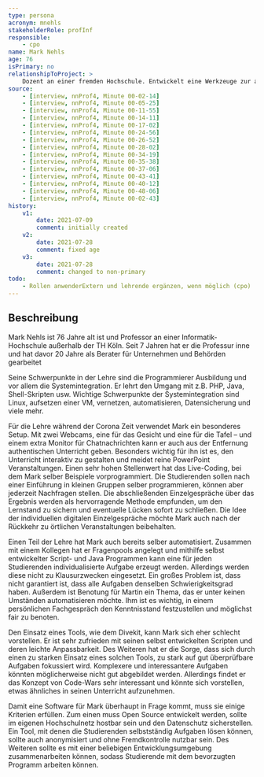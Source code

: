 ```yaml
---
type: persona
acronym: mnehls
stakeholderRole: profInf
responsible: 
    - cpo
name: Mark Nehls
age: 76 
isPrimary: no
relationshipToProject: >
    Dozent an einer fremden Hochschule. Entwickelt eine Werkzeuge zur automatisierung und möchte diese auch in Zukunft weiter verwenden.
source: 
    - [interview, nnProf4, Minute 00-02-14]
    - [interview, nnProf4, Minute 00-05-25]
    - [interview, nnProf4, Minute 00-11-55]
    - [interview, nnProf4, Minute 00-14-11]
    - [interview, nnProf4, Minute 00-17-02]
    - [interview, nnProf4, Minute 00-24-56]
    - [interview, nnProf4, Minute 00-26-52]
    - [interview, nnProf4, Minute 00-28-02]
    - [interview, nnProf4, Minute 00-34-19]
    - [interview, nnProf4, Minute 00-35-38]
    - [interview, nnProf4, Minute 00-37-06]
    - [interview, nnProf4, Minute 00-43-41]
    - [interview, nnProf4, Minute 00-40-12]
    - [interview, nnProf4, Minute 00-48-06]
    - [interview, nnProf4, Minute 00-02-43]
history:
    v1:
        date: 2021-07-09
        comment: initially created
    v2:
        date: 2021-07-28
        comment: fixed age
    v3: 
        date: 2021-07-28
        comment: changed to non-primary
todo: 
    - Rollen anwenderExtern und lehrende ergänzen, wenn möglich (cpo)
---
```


## Beschreibung

Mark Nehls ist 76 Jahre alt ist und Professor an einer Informatik-Hochschule außerhalb der TH Köln. Seit 7 Jahren hat er die Professur inne und hat davor 20 Jahre als Berater für Unternehmen und Behörden gearbeitet

Seine Schwerpunkte in der Lehre sind die Programmierer Ausbildung und vor allem die Systemintegration. Er lehrt den Umgang mit z.B. PHP, Java, Shell-Skripten usw. Wichtige Schwerpunkte der Systemintegration sind Linux, aufsetzen einer VM, vernetzen, automatisieren, Datensicherung und viele mehr.

Für die Lehre während der Corona Zeit verwendet Mark ein besonderes Setup. Mit zwei Webcams, eine für das Gesicht und eine für die Tafel – und einem extra Monitor für Chatnachrichten kann er auch aus der Entfernung authentischen Unterricht geben. Besonders wichtig für ihn ist es, den Unterricht interaktiv zu gestalten und meidet reine PowerPoint Veranstaltungen. Einen sehr hohen Stellenwert hat das Live-Coding, bei dem Mark selber Beispiele vorprogrammiert. Die Studierenden sollen nach einer Einführung in kleinen Gruppen selber programmieren, können aber jederzeit Nachfragen stellen. Die abschließenden Einzelgespräche über das Ergebnis werden als hervorragende Methode empfunden, um den Lernstand zu sichern und eventuelle Lücken sofort zu schließen. Die Idee der individuellen digitalen Einzelgespräche möchte Mark auch nach der Rückkehr zu örtlichen Veranstaltungen beibehalten.

Einen Teil der Lehre hat Mark auch bereits selber automatisiert. Zusammen mit einem Kollegen hat er Fragenpools angelegt und mithilfe selbst entwickelter Script- und Java Programmen kann eine für jeden Studierenden individualisierte Aufgabe erzeugt werden. Allerdings werden diese nicht zu Klausurzwecken eingesetzt. Ein großes Problem ist, dass nicht garantiert ist, dass alle Aufgaben denselben Schwierigkeitsgrad haben. Außerdem ist Benotung für Martin ein Thema, das er unter keinen Umständen automatisieren möchte. Ihm ist es wichtig, in einem persönlichen Fachgespräch den Kenntnisstand festzustellen und möglichst fair zu benoten.

Den Einsatz eines Tools, wie dem Divekit, kann Mark sich eher schlecht vorstellen. Er ist sehr zufrieden mit seinen selbst entwickelten Scripten und deren leichte Anpassbarkeit. Des Weiteren hat er die Sorge, dass sich durch einen zu starken Einsatz eines solchen Tools, zu stark auf gut überprüfbare Aufgaben fokussiert wird. Komplexere und interessantere Aufgaben könnten möglicherweise nicht gut abgebildet werden. Allerdings findet er das Konzept von Code-Wars sehr interessant und könnte sich vorstellen, etwas ähnliches in seinen Unterricht aufzunehmen.

Damit eine Software für Mark überhaupt in Frage kommt, muss sie einige Kriterien erfüllen. Zum einen muss Open Source entwickelt werden, sollte im eigenen Hochschulnetz hostbar sein und den Datenschutz sicherstellen. Ein Tool, mit denen die Studierenden selbstständig Aufgaben lösen können, sollte auch anonymisiert und ohne Fremdkontrolle nutzbar sein. Des Weiteren sollte es mit einer beliebigen Entwicklungsumgebung zusammenarbeiten können, sodass Studierende mit dem bevorzugten Programm arbeiten können.

